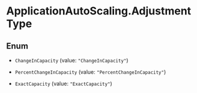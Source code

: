 # ApplicationAutoScaling.AdjustmentType

## Enum


* `ChangeInCapacity` (value: `"ChangeInCapacity"`)

* `PercentChangeInCapacity` (value: `"PercentChangeInCapacity"`)

* `ExactCapacity` (value: `"ExactCapacity"`)


